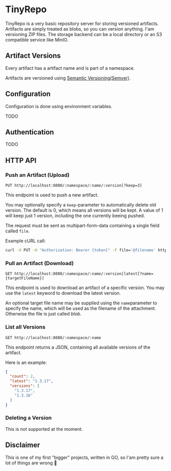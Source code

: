 # TinyRepo

TinyRepo is a very basic repository server for storing versioned artifacts.
Artifacts are simply treated as blobs, so you can version anything. I'am versioning ZIP files.
The storage backend can be a local directory or an S3 compatible service like MinIO.

## Artifact Versions

Every artifact has a artifact name and is part of a namespace.

Artifacts are versioned using [Semantic Versioning(Semver)](https://semver.org/).

## Configuration

Configuration is done using environment variables.

TODO

## Authentication

TODO

## HTTP API

### Push an Artifact (Upload)
```
PUT http://localhost:8080/:namespace/:name/:version[?keep=3]
```

This endpoint is used to push a new artifact.

You may optionally specify a `keep`-parameter to automatically delete old version. The default is 0, which means all versions will be kept.
A value of 1 will keep just 1 version, including the one currently beeing pushed.

The request must be sent as multipart-form-data containing a single field called `file`.

Example cURL call:

```bash
curl -X PUT -H "Authorization: Bearer {token}" -F file='@filename' http://localhost:8080/foo/bar/1.0.0
```

### Pull an Artifact (Download)

```
GET http://localhost:8080/:namespace/:name/:version|latest[?name={targetFileName}]
```

This endpoint is used to download an artifact of a specific version.
You may use the `latest` keyword to download the latest version.

An optional target file name may be supplied using the `name`parameter to specify the name, which will be used as the filename of the attachment.
Otherwise the file is just called *blob*.

### List all Versions

```
GET http://localhost:8080/:namespace/:name
```

This endpoint returns a JSON, containing all available versions of the artifact.

Here is an example:

```json
{
  "count": 2,
  "latest": "1.3.17",
  "versions": [
    "1.3.17",
    "1.3.16"
  ]
}
```

### Deleting a Version

This is not supported at the moment.

## Disclaimer

This is one of my first "bigger" projects, written in GO, so I'am pretty sure a lot of things are wrong 🙈
